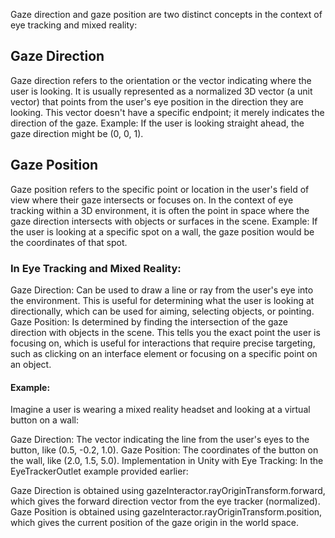 Gaze direction and gaze position are two distinct concepts in the context of eye tracking and mixed reality:

## Gaze Direction
Gaze direction refers to the orientation or the vector indicating where the user is looking. It is usually represented as a normalized 3D vector (a unit vector) that points from the user's eye position in the direction they are looking. This vector doesn't have a specific endpoint; it merely indicates the direction of the gaze.
Example: If the user is looking straight ahead, the gaze direction might be (0, 0, 1).

## Gaze Position
Gaze position refers to the specific point or location in the user's field of view where their gaze intersects or focuses on. In the context of eye tracking within a 3D environment, it is often the point in space where the gaze direction intersects with objects or surfaces in the scene.
Example: If the user is looking at a specific spot on a wall, the gaze position would be the coordinates of that spot.

### In Eye Tracking and Mixed Reality:
Gaze Direction: Can be used to draw a line or ray from the user's eye into the environment. This is useful for determining what the user is looking at directionally, which can be used for aiming, selecting objects, or pointing.
Gaze Position: Is determined by finding the intersection of the gaze direction with objects in the scene. This tells you the exact point the user is focusing on, which is useful for interactions that require precise targeting, such as clicking on an interface element or focusing on a specific point on an object.

#### Example:
Imagine a user is wearing a mixed reality headset and looking at a virtual button on a wall:

Gaze Direction: The vector indicating the line from the user's eyes to the button, like (0.5, -0.2, 1.0).
Gaze Position: The coordinates of the button on the wall, like (2.0, 1.5, 5.0).
Implementation in Unity with Eye Tracking:
In the EyeTrackerOutlet example provided earlier:

Gaze Direction is obtained using gazeInteractor.rayOriginTransform.forward, which gives the forward direction vector from the eye tracker (normalized).
Gaze Position is obtained using gazeInteractor.rayOriginTransform.position, which gives the current position of the gaze origin in the world space.
